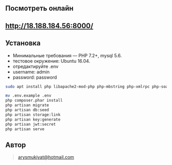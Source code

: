 
## Посмотреть онлайн
## http://18.188.184.56:8000/

## Установка

- Минимальные требования — PHP 7.2+, mysql 5.6.
- тестовое окружение: Ubuntu 16.04. 
- отредактируйте .env
- username: admin
- password: password

```bash
sudo apt install php libapache2-mod-php php-mbstring php-xmlrpc php-soap php-gd php-xml php-cli php-zip php-bcmath php-tokenizer php-json php-pear php7.2-mysql

mv .env.example .env
php composer.phar install
php artisan migrate
php artisan db:seed
php artisan storage:link
php artisan key:generate
php artisan jwt:secret
php artisan serve
```

## Автор
> arysmukiyat@hotmail.com